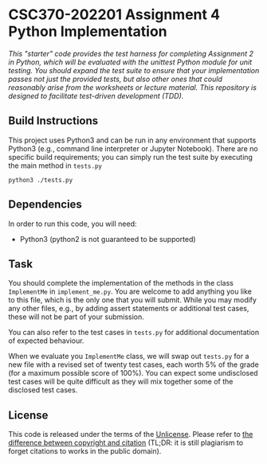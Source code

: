 # CSC370-202201 Assignment 4 Python Implementation

_This "starter" code provides the test harness for completing Assignment 2 in Python, which will be evaluated with the unittest Python module for unit testing. You should expand the test suite to ensure that your implementation passes not just the provided tests, but also other ones that could reasonably arise from the worksheets or lecture material. This repository is designed to facilitate test-driven development (TDD)._

## Build Instructions

This project uses Python3 and can be run in any environment that supports Python3 (e.g., command line interpreter or Jupyter Notebook). There are no specific build requirements; you can simply run the test suite by executing the main method in `tests.py`
```
python3 ./tests.py
```

## Dependencies

In order to run this code, you will need:

  * Python3 (python2 is not guaranteed to be supported)

## Task

You should complete the implementation of the methods in the class `ImplementMe` in `implement_me.py`.
You are welcome to add anything you like to this file, which is the only one that you will submit. While you may modify any other files, e.g., by adding assert statements or additional test cases, these will not be part of your submission.

You can also refer to the test cases in `tests.py` for additional documentation of expected behaviour.

When we evaluate you `ImplementMe` class, we will swap out `tests.py` for a new file with a revised set of twenty test cases, each worth 5% of the grade (for a maximum possible score of 100%). You can expect some undisclosed test cases will be quite difficult as they will mix together some of the disclosed test cases.

## License

This code is released under the terms of the [Unlicense](https://unlicense.org/). Please refer to [the difference between copyright and citation](https://researchguides.uic.edu/c.php?g=252209&p=1682805)
(TL;DR: it is still plagiarism to forget citations to works in the public domain).
